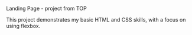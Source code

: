 Landing Page - project from TOP

This project demonstrates my basic HTML and CSS skills, with a focus on using flexbox.